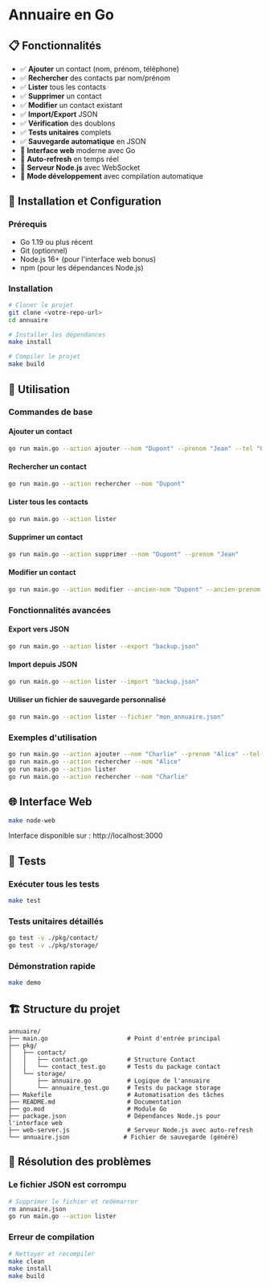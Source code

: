 # Annuaire en Go

## 📋 Fonctionnalités

- ✅ **Ajouter** un contact (nom, prénom, téléphone)
- ✅ **Rechercher** des contacts par nom/prénom
- ✅ **Lister** tous les contacts
- ✅ **Supprimer** un contact
- ✅ **Modifier** un contact existant
- ✅ **Import/Export** JSON
- ✅ **Vérification** des doublons
- ✅ **Tests unitaires** complets
- ✅ **Sauvegarde automatique** en JSON
- 🎉 **Interface web** moderne avec Go
- 🎉 **Auto-refresh** en temps réel
- 🎉 **Serveur Node.js** avec WebSocket
- 🎉 **Mode développement** avec compilation automatique

## 🚀 Installation et Configuration

### Prérequis

- Go 1.19 ou plus récent
- Git (optionnel)
- Node.js 16+ (pour l'interface web bonus)
- npm (pour les dépendances Node.js)

### Installation

```bash
# Cloner le projet
git clone <votre-repo-url>
cd annuaire

# Installer les dépendances
make install

# Compiler le projet
make build
```

## 📖 Utilisation

### Commandes de base

#### Ajouter un contact

```bash
go run main.go --action ajouter --nom "Dupont" --prenom "Jean" --tel "0123456789"
```

#### Rechercher un contact

```bash
go run main.go --action rechercher --nom "Dupont"
```

#### Lister tous les contacts

```bash
go run main.go --action lister
```

#### Supprimer un contact

```bash
go run main.go --action supprimer --nom "Dupont" --prenom "Jean"
```

#### Modifier un contact

```bash
go run main.go --action modifier --ancien-nom "Dupont" --ancien-prenom "Jean" --nom "Martin" --prenom "Pierre" --tel "0987654321"
```

### Fonctionnalités avancées

#### Export vers JSON

```bash
go run main.go --action lister --export "backup.json"
```

#### Import depuis JSON

```bash
go run main.go --action lister --import "backup.json"
```

#### Utiliser un fichier de sauvegarde personnalisé

```bash
go run main.go --action lister --fichier "mon_annuaire.json"
```

### Exemples d'utilisation

```bash
go run main.go --action ajouter --nom "Charlie" --prenom "Alice" --tel "0811223344"
go run main.go --action rechercher --nom "Alice"
go run main.go --action lister
go run main.go --action rechercher --nom "Charlie"
```

## 🌐 Interface Web

```bash
make node-web
```

Interface disponible sur : http://localhost:3000

## 🧪 Tests

### Exécuter tous les tests

```bash
make test
```

### Tests unitaires détaillés

```bash
go test -v ./pkg/contact/
go test -v ./pkg/storage/
```

### Démonstration rapide

```bash
make demo
```

## 🏗️ Structure du projet

```
annuaire/
├── main.go                      # Point d'entrée principal
├── pkg/
│   ├── contact/
│   │   ├── contact.go           # Structure Contact
│   │   └── contact_test.go      # Tests du package contact
│   └── storage/
│       ├── annuaire.go          # Logique de l'annuaire
│       └── annuaire_test.go     # Tests du package storage
├── Makefile                     # Automatisation des tâches
├── README.md                    # Documentation
├── go.mod                       # Module Go
├── package.json                 # Dépendances Node.js pour l'interface web
├── web-server.js                # Serveur Node.js avec auto-refresh
└── annuaire.json               # Fichier de sauvegarde (généré)
```

## 🐛 Résolution des problèmes

### Le fichier JSON est corrompu

```bash
# Supprimer le fichier et redémarrer
rm annuaire.json
go run main.go --action lister
```

### Erreur de compilation

```bash
# Nettoyer et recompiler
make clean
make install
make build
```
